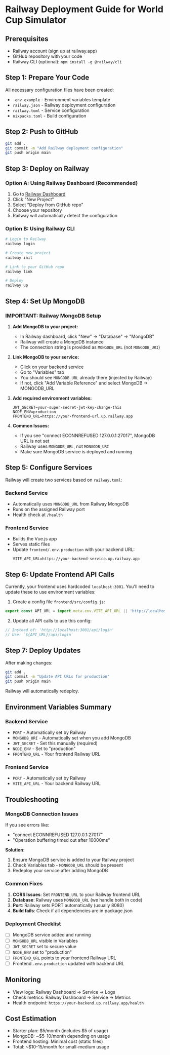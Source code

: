 # Railway Deployment Guide for World Cup Simulator

## Prerequisites
- Railway account (sign up at railway.app)
- GitHub repository with your code
- Railway CLI (optional): `npm install -g @railway/cli`

## Step 1: Prepare Your Code

All necessary configuration files have been created:
- `.env.example` - Environment variables template
- `railway.json` - Railway deployment configuration
- `railway.toml` - Service configuration
- `nixpacks.toml` - Build configuration

## Step 2: Push to GitHub

```bash
git add .
git commit -m "Add Railway deployment configuration"
git push origin main
```

## Step 3: Deploy on Railway

### Option A: Using Railway Dashboard (Recommended)

1. Go to [Railway Dashboard](https://railway.app/dashboard)
2. Click "New Project"
3. Select "Deploy from GitHub repo"
4. Choose your repository
5. Railway will automatically detect the configuration

### Option B: Using Railway CLI

```bash
# Login to Railway
railway login

# Create new project
railway init

# Link to your GitHub repo
railway link

# Deploy
railway up
```

## Step 4: Set Up MongoDB

### IMPORTANT: Railway MongoDB Setup

1. **Add MongoDB to your project:**
   - In Railway dashboard, click "New" → "Database" → "MongoDB"
   - Railway will create a MongoDB instance
   - The connection string is provided as `MONGODB_URL` (not `MONGODB_URI`)

2. **Link MongoDB to your service:**
   - Click on your backend service
   - Go to "Variables" tab
   - You should see `MONGODB_URL` already there (injected by Railway)
   - If not, click "Add Variable Reference" and select MongoDB → MONGODB_URL

3. **Add required environment variables:**
   ```env
   JWT_SECRET=your-super-secret-jwt-key-change-this
   NODE_ENV=production
   FRONTEND_URL=https://your-frontend-url.up.railway.app
   ```

4. **Common Issues:**
   - If you see "connect ECONNREFUSED 127.0.0.1:27017", MongoDB URL is not set
   - Railway uses `MONGODB_URL`, not `MONGODB_URI`
   - Make sure MongoDB service is deployed and running

## Step 5: Configure Services

Railway will create two services based on `railway.toml`:

### Backend Service
- Automatically uses `MONGODB_URL` from Railway MongoDB
- Runs on the assigned Railway port
- Health check at `/health`

### Frontend Service  
- Builds the Vue.js app
- Serves static files
- Update `frontend/.env.production` with your backend URL:
  ```
  VITE_API_URL=https://your-backend-service.up.railway.app
  ```

## Step 6: Update Frontend API Calls

Currently, your frontend uses hardcoded `localhost:3001`. You'll need to update these to use environment variables:

1. Create a config file `frontend/src/config.js`:
```javascript
export const API_URL = import.meta.env.VITE_API_URL || 'http://localhost:3001'
```

2. Update all API calls to use this config:
```javascript
// Instead of: 'http://localhost:3001/api/login'
// Use: `${API_URL}/api/login`
```

## Step 7: Deploy Updates

After making changes:

```bash
git add .
git commit -m "Update API URLs for production"
git push origin main
```

Railway will automatically redeploy.

## Environment Variables Summary

### Backend Service
- `PORT` - Automatically set by Railway
- `MONGODB_URI` - Automatically set when you add MongoDB
- `JWT_SECRET` - Set this manually (required)
- `NODE_ENV` - Set to "production"
- `FRONTEND_URL` - Your frontend Railway URL

### Frontend Service
- `PORT` - Automatically set by Railway
- `VITE_API_URL` - Your backend Railway URL

## Troubleshooting

### MongoDB Connection Issues
If you see errors like:
- "connect ECONNREFUSED 127.0.0.1:27017"
- "Operation buffering timed out after 10000ms"

**Solution:**
1. Ensure MongoDB service is added to your Railway project
2. Check Variables tab - `MONGODB_URL` should be present
3. Redeploy your service after adding MongoDB

### Common Fixes
1. **CORS Issues**: Set `FRONTEND_URL` to your Railway frontend URL
2. **Database**: Railway uses `MONGODB_URL` (we handle both in code)
3. **Port**: Railway sets PORT automatically (usually 8080)
4. **Build fails**: Check if all dependencies are in package.json

### Deployment Checklist
- [ ] MongoDB service added and running
- [ ] `MONGODB_URL` visible in Variables
- [ ] `JWT_SECRET` set to secure value
- [ ] `NODE_ENV` set to "production"
- [ ] `FRONTEND_URL` points to your frontend Railway URL
- [ ] Frontend `.env.production` updated with backend URL

## Monitoring

- View logs: Railway Dashboard → Service → Logs
- Check metrics: Railway Dashboard → Service → Metrics
- Health endpoint: `https://your-backend.up.railway.app/health`

## Cost Estimation

- Starter plan: $5/month (includes $5 of usage)
- MongoDB: ~$5-10/month depending on usage
- Frontend hosting: Minimal cost (static files)
- Total: ~$10-15/month for small-medium usage